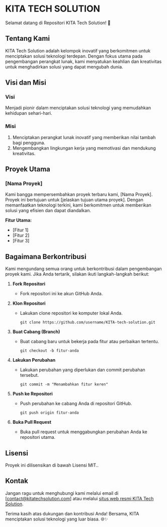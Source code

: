 # KITA TECH SOLUTION

Selamat datang di Repositori KITA Tech Solution! 🚀

## Tentang Kami

KITA Tech Solution adalah kelompok inovatif yang berkomitmen untuk menciptakan solusi teknologi terdepan. Dengan fokus utama pada pengembangan perangkat lunak, kami menyatukan keahlian dan kreativitas untuk menghadirkan solusi yang dapat mengubah dunia.

## Visi dan Misi

### Visi
Menjadi pionir dalam menciptakan solusi teknologi yang memudahkan kehidupan sehari-hari.

### Misi
1. Menciptakan perangkat lunak inovatif yang memberikan nilai tambah bagi pengguna.
2. Mengembangkan lingkungan kerja yang memotivasi dan mendukung kreativitas.

## Proyek Utama

### [Nama Proyek]

Kami bangga mempersembahkan proyek terbaru kami, [Nama Proyek]. Proyek ini bertujuan untuk [jelaskan tujuan utama proyek]. Dengan memanfaatkan teknologi terkini, kami berkomitmen untuk memberikan solusi yang efisien dan dapat diandalkan.

**Fitur Utama:**
- [Fitur 1]
- [Fitur 2]
- [Fitur 3]

## Bagaimana Berkontribusi

Kami mengundang semua orang untuk berkontribusi dalam pengembangan proyek kami. Jika Anda tertarik, silakan ikuti langkah-langkah berikut:

1. **Fork Repositori**
   - Fork repositori ini ke akun GitHub Anda.

2. **Klon Repositori**
   - Lakukan clone repositori ke komputer lokal Anda.
     ```
     git clone https://github.com/username/KITA-tech-solution.git
     ```

3. **Buat Cabang (Branch)**
   - Buat cabang baru untuk bekerja pada fitur atau perbaikan tertentu.
     ```
     git checkout -b fitur-anda
     ```

4. **Lakukan Perubahan**
   - Lakukan perubahan yang diperlukan dan commit perubahan tersebut.
     ```
     git commit -m "Menambahkan fitur keren"
     ```

5. **Push ke Repositori**
   - Push perubahan ke cabang Anda di repositori GitHub.
     ```
     git push origin fitur-anda
     ```

6. **Buka Pull Request**
   - Buka pull request untuk menggabungkan perubahan Anda ke repositori utama.

## Lisensi

Proyek ini dilisensikan di bawah Lisensi MIT..

## Kontak

Jangan ragu untuk menghubungi kami melalui email di [contact@kitatechsolution.com] atau melalui [situs web resmi KITA Tech Solution](https://kitatechsolution.com).

Terima kasih atas dukungan dan kontribusi Anda! Bersama, KITA menciptakan solusi teknologi yang luar biasa. 🌐✨
